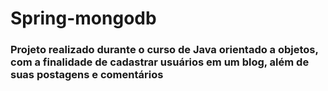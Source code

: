 # Spring-mongodb

### Projeto realizado durante o curso de Java orientado a objetos, com a finalidade de cadastrar usuários em um blog, além de suas postagens e comentários
